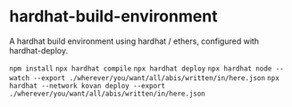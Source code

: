 # hardhat-build-environment
A hardhat build environment using hardhat / ethers,  configured with hardhat-deploy. 

`npm install` 
`npx hardhat compile` 
`npx hardhat deploy` 
`npx hardhat node --watch --export ./wherever/you/want/all/abis/written/in/here.json` 
`npx hardhat --network kovan deploy --export ./wherever/you/want/all/abis/written/in/here.json` 
